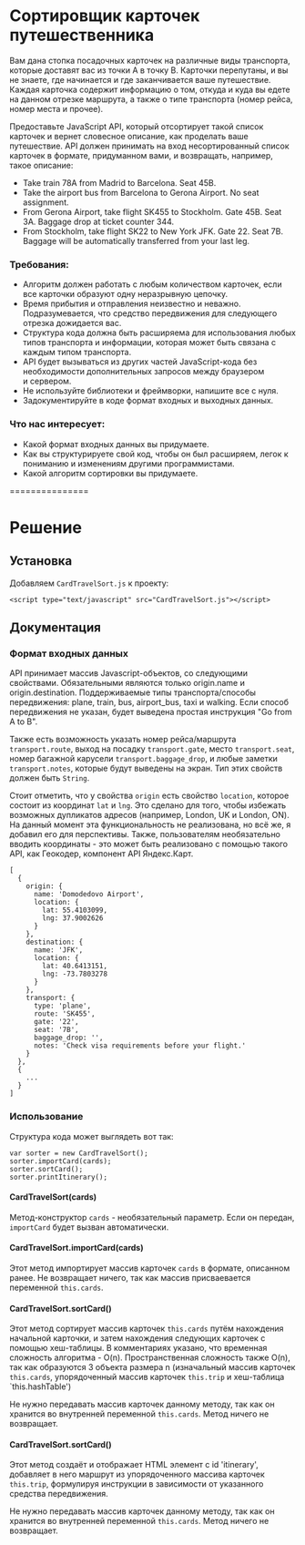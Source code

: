 # Сортировщик карточек путешественника

Вам дана стопка посадочных карточек на различные виды транспорта, которые доставят вас из точки A в точку B. Карточки перепутаны, и вы не знаете, где начинается и где заканчивается ваше путешествие. Каждая карточка содержит информацию о том, откуда и куда вы едете на данном отрезке маршрута, а также о типе транспорта (номер рейса, номер места и прочее).

Предоставьте JavaScript API, который отсортирует такой список карточек и вернет словесное описание, как проделать ваше путешествие. API должен принимать на вход несортированный список карточек в формате, придуманном вами, и возвращать, например, такое описание:

* Take train 78A from Madrid to Barcelona. Seat 45B.
* Take the airport bus from Barcelona to Gerona Airport. No seat assignment.
* From Gerona Airport, take flight SK455 to Stockholm. Gate 45B. Seat 3A. Baggage drop at ticket counter 344.
* From Stockholm, take flight SK22 to New York JFK. Gate 22. Seat 7B. Baggage will be automatically transferred from your last leg.

### Требования:

* Алгоритм должен работать с любым количеством карточек, если все карточки образуют одну неразрывную цепочку.
* Время прибытия и отправления неизвестно и неважно. Подразумевается, что средство передвижения для следующего отрезка дожидается вас.
* Структура кода должна быть расширяема для использования любых типов транспорта и информации, которая может быть связана с каждым типом транспорта.
* API будет вызываться из других частей JavaScript-кода без необходимости дополнительных запросов между браузером и сервером.
* Не используйте библиотеки и фреймворки, напишите все с нуля.
* Задокументируйте в коде формат входных и выходных данных.

### Что нас интересует:
* Какой формат входных данных вы придумаете.
* Как вы структурируете свой код, чтобы он был расширяем, легок к пониманию и изменениям другими программистами.
* Какой алгоритм сортировки вы придумаете.

===============

# Решение

## Установка
Добавляем `CardTravelSort.js` к проекту:

```<script type="text/javascript" src="CardTravelSort.js"></script>```

## Документация

### Формат входных данных

API принимает массив Javascript-объектов, со следующими свойствами. Обязательными являются только origin.name и origin.destination. Поддерживаемые типы транспорта/способы передвижения: plane, train, bus, airport_bus, taxi и walking. Если способ передвижения не указан, будет выведена простая инструкция "Go from A to B".

Также есть возможность указать номер рейса/маршрута `transport.route`, выход на посадку `transport.gate`, место `transport.seat`, номер багажной карусели `transport.baggage_drop`, и любые заметки `transport.notes`, которые будут выведены на экран. Тип этих свойств должен быть `String`.

Стоит отметить, что у свойства `origin` есть свойство `location`, которое состоит из координат `lat` и `lng`. Это сделано для того, чтобы избежать возможных дупликатов адресов (например, London, UK и London, ON). На данный момент эта функциональность не реализована, но всё же, я добавил его для перспективы. Также, пользователям необязательно вводить координаты - это может быть реализовано с помощью такого API, как Геокодер, компонент API Яндекс.Карт.

```
[
  {
    origin: {
      name: 'Domodedovo Airport',
      location: {
        lat: 55.4103099,
        lng: 37.9002626
      }
    },
    destination: {
      name: 'JFK',
      location: {
        lat: 40.6413151,
        lng: -73.7803278
      }
    },
    transport: {
      type: 'plane',
      route: 'SK455',
      gate: '22',
      seat: '7B',
      baggage_drop: '',
      notes: 'Check visa requirements before your flight.'
    }
  },
  {
    ...
  }
]
```



### Использование

Структура кода может выглядеть вот так:

```
var sorter = new CardTravelSort();
sorter.importCard(cards);
sorter.sortCard();
sorter.printItinerary();
```


#### CardTravelSort(cards)

Метод-конструктор `cards` - необязательный параметр. Если он передан, `importCard` будет вызван автоматически.


#### CardTravelSort.importCard(cards)

Этот метод импортирует массив карточек `cards` в формате, описанном ранее. Не возвращает ничего, так как массив присваевается переменной `this.cards`.


#### CardTravelSort.sortCard()

Этот метод cортирует массив карточек `this.cards` путём нахождения начальной карточки, и затем нахождения следующих карточек с помощью хеш-таблицы.
В комментариях указано, что временная сложность алгоритма - O(n). Пространственная сложность также O(n), так как образуются 3 объекта размера n (изначальный массив карточек `this.cards`, упорядоченный массив карточек `this.trip` и хеш-таблица `this.hashTable')

Не нужно передавать массив карточек данному методу, так как он хранится во внутренней переменной `this.cards`. Метод ничего не возвращает.


#### CardTravelSort.sortCard()

Этот метод создаёт и отображает HTML элемент с id 'itinerary', добавляет в него маршрут из упорядоченного массива карточек `this.trip`, формулируя инструкции в зависимости от указанного средства передвижения.

Не нужно передавать массив карточек данному методу, так как он хранится во внутренней переменной `this.cards`. Метод ничего не возвращает.

